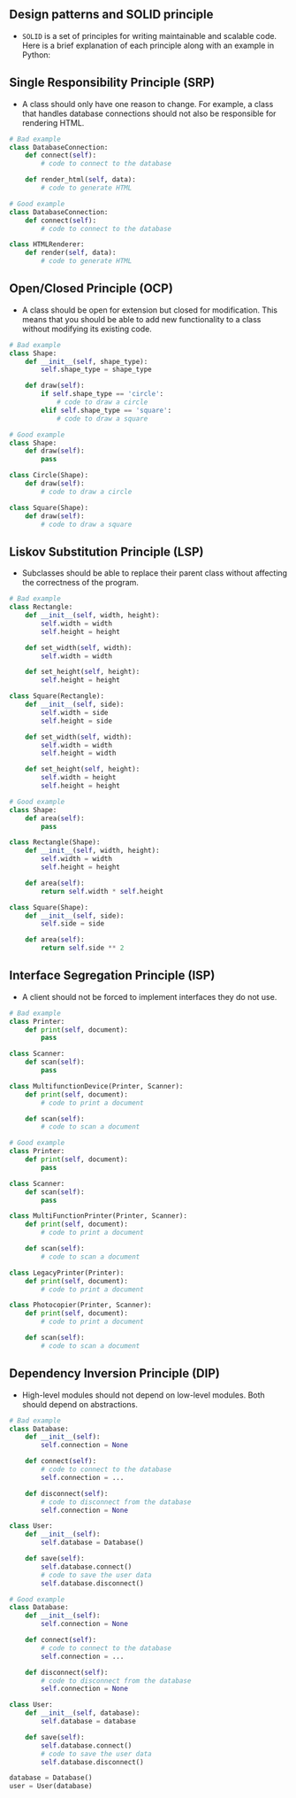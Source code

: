 ## Design patterns and SOLID principle

- `SOLID` is a set of principles for writing maintainable and scalable code. Here is a brief explanation of each principle along with an example in Python:

## **Single Responsibility Principle (SRP)**

- A class should only have one reason to change. For example, a class that handles database connections should not also be responsible for rendering HTML.

```python
# Bad example
class DatabaseConnection:
    def connect(self):
        # code to connect to the database

    def render_html(self, data):
        # code to generate HTML

# Good example
class DatabaseConnection:
    def connect(self):
        # code to connect to the database

class HTMLRenderer:
    def render(self, data):
        # code to generate HTML

```

## **Open/Closed Principle (OCP)**

- A class should be open for extension but closed for modification. This means that you should be able to add new functionality to a class without modifying its existing code.

```python
# Bad example
class Shape:
    def __init__(self, shape_type):
        self.shape_type = shape_type

    def draw(self):
        if self.shape_type == 'circle':
            # code to draw a circle
        elif self.shape_type == 'square':
            # code to draw a square

# Good example
class Shape:
    def draw(self):
        pass

class Circle(Shape):
    def draw(self):
        # code to draw a circle

class Square(Shape):
    def draw(self):
        # code to draw a square

```

## **Liskov Substitution Principle (LSP)**

- Subclasses should be able to replace their parent class without affecting the correctness of the program.

```python
# Bad example
class Rectangle:
    def __init__(self, width, height):
        self.width = width
        self.height = height

    def set_width(self, width):
        self.width = width

    def set_height(self, height):
        self.height = height

class Square(Rectangle):
    def __init__(self, side):
        self.width = side
        self.height = side

    def set_width(self, width):
        self.width = width
        self.height = width

    def set_height(self, height):
        self.width = height
        self.height = height

# Good example
class Shape:
    def area(self):
        pass

class Rectangle(Shape):
    def __init__(self, width, height):
        self.width = width
        self.height = height

    def area(self):
        return self.width * self.height

class Square(Shape):
    def __init__(self, side):
        self.side = side

    def area(self):
        return self.side ** 2

```

## **Interface Segregation Principle (ISP)**

- A client should not be forced to implement interfaces they do not use.

```python
# Bad example
class Printer:
    def print(self, document):
        pass

class Scanner:
    def scan(self):
        pass

class MultifunctionDevice(Printer, Scanner):
    def print(self, document):
        # code to print a document

    def scan(self):
        # code to scan a document

# Good example
class Printer:
    def print(self, document):
        pass

class Scanner:
    def scan(self):
        pass

class MultiFunctionPrinter(Printer, Scanner):
    def print(self, document):
        # code to print a document

    def scan(self):
        # code to scan a document

class LegacyPrinter(Printer):
    def print(self, document):
        # code to print a document

class Photocopier(Printer, Scanner):
    def print(self, document):
        # code to print a document

    def scan(self):
        # code to scan a document

```

## **Dependency Inversion Principle (DIP)**

- High-level modules should not depend on low-level modules. Both should depend on abstractions.

```python
# Bad example
class Database:
    def __init__(self):
        self.connection = None

    def connect(self):
        # code to connect to the database
        self.connection = ...

    def disconnect(self):
        # code to disconnect from the database
        self.connection = None

class User:
    def __init__(self):
        self.database = Database()

    def save(self):
        self.database.connect()
        # code to save the user data
        self.database.disconnect()

# Good example
class Database:
    def __init__(self):
        self.connection = None

    def connect(self):
        # code to connect to the database
        self.connection = ...

    def disconnect(self):
        # code to disconnect from the database
        self.connection = None

class User:
    def __init__(self, database):
        self.database = database

    def save(self):
        self.database.connect()
        # code to save the user data
        self.database.disconnect()

database = Database()
user = User(database)
```

